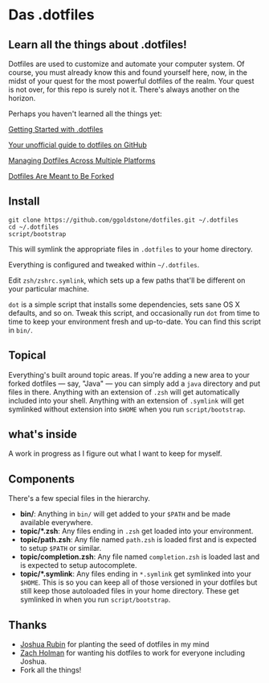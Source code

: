 # Das .dotfiles

## Learn all the things about .dotfiles!
Dotfiles are used to customize and automate your computer system. Of course, you must already know this and found yourself here, now, in the midst of your quest for the most powerful dotfiles of the realm. Your quest is not over, for this repo is surely not it. There's always another on the horizon.

Perhaps you haven't learned all the things yet: 

[Getting Started with .dotfiles](https://medium.com/@webprolific/getting-started-with-dotfiles-43c3602fd789)

[Your unofficial guide to dotfiles on GitHub](https://dotfiles.github.io/)

[Managing Dotfiles Across Multiple Platforms](http://www.geoffcorey.com/2015/03/managing-dotfiles-across-multiple-platforms/)

[Dotfiles Are Meant to Be Forked](http://zachholman.com/2010/08/dotfiles-are-meant-to-be-forked/)


## Install

```bsh
git clone https://github.com/ggoldstone/dotfiles.git ~/.dotfiles
cd ~/.dotfiles
script/bootstrap
```

This will symlink the appropriate files in `.dotfiles` to your home directory.

Everything is configured and tweaked within `~/.dotfiles`.

Edit `zsh/zshrc.symlink`, which sets up a few paths that'll be different on your particular machine.

`dot` is a simple script that installs some dependencies, sets sane OS X
defaults, and so on. Tweak this script, and occasionally run `dot` from
time to time to keep your environment fresh and up-to-date. You can find
this script in `bin/`.

## Topical

Everything's built around topic areas. If you're adding a new area to your forked dotfiles — say, "Java" — you can simply add a `java` directory and put
files in there. Anything with an extension of `.zsh` will get automatically
included into your shell. Anything with an extension of `.symlink` will get
symlinked without extension into `$HOME` when you run `script/bootstrap`.

## what's inside

A work in progress as I figure out what I want to keep for myself.

## Components

There's a few special files in the hierarchy.

- **bin/**: Anything in `bin/` will get added to your `$PATH` and be made
  available everywhere.
- **topic/\*.zsh**: Any files ending in `.zsh` get loaded into your environment.
- **topic/path.zsh**: Any file named `path.zsh` is loaded first and is expected to setup `$PATH` or similar.
- **topic/completion.zsh**: Any file named `completion.zsh` is loaded last and is expected to setup autocomplete.
- **topic/\*.symlink**: Any files ending in `*.symlink` get symlinked into your `$HOME`. 
  This is so you can keep all of those versioned in your dotfiles
  but still keep those autoloaded files in your home directory. These get
  symlinked in when you run `script/bootstrap`.

## Thanks

* [Joshua Rubin](https://github.com/joshuarubin) for planting the seed of dotfiles in my mind
* [Zach Holman](https://github.com/holman/dotfiles) for wanting his dotfiles to work for everyone including Joshua.
* Fork all the things!